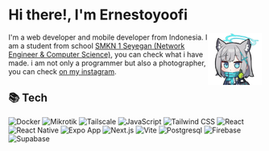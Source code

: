 # Hi there!, I'm Ernestoyoofi

<img src="./shiroko-nice.webp" align="right" width="108" />

I'm a web developer and mobile developer from Indonesia. I am a student from school [SMKN 1 Seyegan (Network Engineer & Computer Science)](https://smkn1seyegan.sch.id/), you can check what i have made. i am not only a programmer but also a photographer, you can check [on my instagram](https://instagram.com/nakiko.chan_).

## 📚 Tech 

![Docker](https://img.shields.io/badge/Docker-099cec?style=for-the-badge&logo=docker&logoColor=white)
![Mikrotik](https://img.shields.io/badge/Mikrotik-A81919?style=for-the-badge&logo=mikrotik&logoColor=white)
![Tailscale](https://img.shields.io/badge/Tailscale-242424?style=for-the-badge&logo=tailscale&logoColor=white)
![JavaScript](https://img.shields.io/badge/JavaScript-F7DF1E?style=for-the-badge&logo=javascript&logoColor=black)
![Tailwind CSS](https://img.shields.io/badge/Tailwind_Css-00bcff?style=for-the-badge&logo=tailwindcss&logoColor=white)
![React](https://img.shields.io/badge/React-20232A?style=for-the-badge&logo=react&logoColor=61DAFB)
![React Native](https://img.shields.io/badge/React_Native-20232A?style=for-the-badge&logo=react&logoColor=61DAFB)
![Expo App](https://img.shields.io/badge/Expo_App-0c0d0e?style=for-the-badge&logo=expo&logoColor=white)
![Next.js](https://img.shields.io/badge/Next.js-000000?style=for-the-badge&logo=nextdotjs&logoColor=white)
![Vite](https://img.shields.io/badge/Vite-646CFF?style=for-the-badge&logo=vite&logoColor=white)
![Postgresql](https://img.shields.io/badge/Postgresql-336791?style=for-the-badge&logo=postgresql&logoColor=white)
![Firebase](https://img.shields.io/badge/Firebase-ffc400?style=for-the-badge&logo=firebase&logoColor=black)
![Supabase](https://img.shields.io/badge/Supabase-171717?style=for-the-badge&logo=supabase&logoColor=3ecf8e)

<!-- ## ✨ Skill & Use Language -->

<!-- It looks like HTML and CSS have the basic language for the web -->
<!-- ![HTML](https://img.shields.io/badge/HTML-E34F26?style=for-the-badge&logo=html5&logoColor=white)
![CSS](https://img.shields.io/badge/CSS-1572B6?style=for-the-badge&logo=css&logoColor=white) -->

<!-- ![Node.js](https://img.shields.io/badge/Node.js-339933?style=for-the-badge&logo=nodedotjs&logoColor=white)
![JavaScript](https://img.shields.io/badge/JavaScript-F7DF1E?style=for-the-badge&logo=javascript&logoColor=black)
![Firebase](https://img.shields.io/badge/Firebase-FFCA28?style=for-the-badge&logo=firebase&logoColor=black)
![Mikrotik](https://img.shields.io/badge/Mikrotik-A81919?style=for-the-badge&logo=mikrotik&logoColor=white)
![Tailwind CSS](https://img.shields.io/badge/Tailwind_Css-0ea5e9?style=for-the-badge&logo=tailwindcss&logoColor=white)
![React](https://img.shields.io/badge/React-20232A?style=for-the-badge&logo=react&logoColor=61DAFB)
![React Native](https://img.shields.io/badge/React_Native-20232A?style=for-the-badge&logo=react&logoColor=61DAFB)
![Next.js](https://img.shields.io/badge/Next.js-000000?style=for-the-badge&logo=nextdotjs&logoColor=white)
![Expo App](https://img.shields.io/badge/Expo_App-0c0d0e?style=for-the-badge&logo=expo&logoColor=white)
![SQL](https://img.shields.io/badge/SQL-4479A1?style=for-the-badge&logo=mysql&logoColor=white)
![Postgresql](https://img.shields.io/badge/Postgresql-153EC2?style=for-the-badge&logo=postgresql&logoColor=white) -->

<!-- ## 🐾 Other

[![Instagram](https://img.shields.io/badge/Instagram-8F0BBF?style=for-the-badge&logo=instagram&logoColor=white)](https://instagram.com/nakiko.chan_)
[![Instagram](https://img.shields.io/badge/Twitter(X)-090A0A?style=for-the-badge&logo=x&logoColor=white)](https://instagram.com/nakiko.chan_)

![Top Language](https://github-readme-stats.vercel.app/api/top-langs/?username=ernestoyoofi&include_all_commits=true&count_private=true&layout=compact) -->
<!-- <img src="https://github-readme-stats.vercel.app/api/top-langs/?username=ernestoyoofi&include_all_commits=true&count_private=true&layout=compact" align="right" height="135" /> -->
